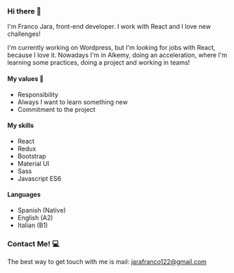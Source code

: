 ### Hi there 👋

I'm Franco Jara, front-end developer. I work with React and I love new challenges!

I'm currently working on Wordpress, but I'm looking for jobs with React, because I love it.
Nowadays I'm in Alkemy, doing an acceleration, where I'm learning some practices, doing a project and working in teams!

#### My values 🌟

- Responsibility
- Always I want to learn something new
- Commitment to the project

#### My skills

- React
- Redux
- Bootstrap
- Material UI
- Sass
- Javascript ES6

#### Languages

- Spanish (Native)
- English (A2)
- Italian (B1)

### Contact Me! 💻

The best way to get touch with me is mail: jarafranco122@gmail.com

<!--
**Franco-19/Franco-19** is a ✨ _special_ ✨ repository because its `README.md` (this file) appears on your GitHub profile.

Here are some ideas to get you started:

- 🔭 I’m currently working on ...
- 🌱 I’m currently learning ...
- 👯 I’m looking to collaborate on ...
- 🤔 I’m looking for help with ...
- 💬 Ask me about ...
- 📫 How to reach me: ...
- 😄 Pronouns: ...
- ⚡ Fun fact: ...
-->
